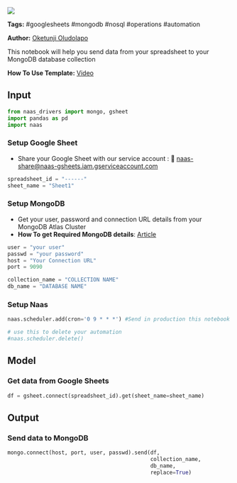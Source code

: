 <a href="https://app.naas.ai/user-redirect/naas/downloader?url=https://raw.githubusercontent.com/jupyter-naas/awesome-notebooks/master/Google%20Sheets/Google_Sheets_Send_data_to_MongoDB.ipynb" target="_parent"><img src="https://naasai-public.s3.eu-west-3.amazonaws.com/open_in_naas.svg"/></a>

**Tags:** #googlesheets #mongodb #nosql #operations #automation

**Author:** [Oketunji Oludolapo](https://www.linkedin.com/in/oludolapo-oketunji/)

This notebook will help you send data from your spreadsheet to your MongoDB database collection

**How To Use Template:** [Video](https://drive.google.com/file/d/1fSeOXVjVj0gXE-hr1oSCVGyoV2HISczp/view?usp=sharing)

## Input


```python
from naas_drivers import mongo, gsheet
import pandas as pd
import naas
```

### Setup Google Sheet
- Share your Google Sheet with our service account : 🔗 naas-share@naas-gsheets.iam.gserviceaccount.com


```python
spreadsheet_id = "------"
sheet_name = "Sheet1"
```

### Setup MongoDB
- Get your user, password and connection URL details from your MongoDB Atlas Cluster
- **How To get Required MongoDB details**: [Article](https://towardsdev.com/part-6-7-of-python-mongodb-tutorial-series-for-data-scientists-connecting-mongodb-atlas-to-python-d7169445fca1)


```python
user = "your user"
passwd = "your password"
host = "Your Connection URL"
port = 9090

collection_name = "COLLECTION NAME"
db_name = "DATABASE NAME"
```

### Setup Naas


```python
naas.scheduler.add(cron='0 9 * * *') #Send in production this notebook and run it, every day at 9:00.

# use this to delete your automation
#naas.scheduler.delete()
```

## Model

### Get data from Google Sheets


```python
df = gsheet.connect(spreadsheet_id).get(sheet_name=sheet_name)
```

## Output

### Send data to MongoDB


```python
mongo.connect(host, port, user, passwd).send(df,
                                             collection_name,
                                             db_name,
                                             replace=True)
```
